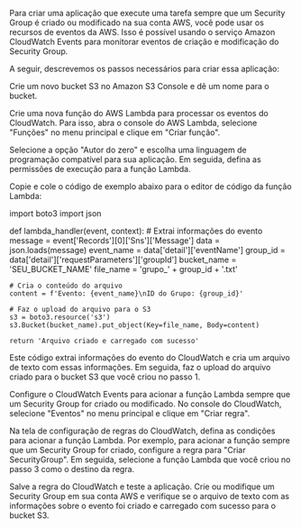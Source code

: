 Para criar uma aplicação que execute uma tarefa sempre que um Security Group é criado ou modificado na sua conta AWS, você pode usar os recursos de eventos da AWS. Isso é possível usando o serviço Amazon CloudWatch Events para monitorar eventos de criação e modificação do Security Group.

A seguir, descrevemos os passos necessários para criar essa aplicação:

Crie um novo bucket S3 no Amazon S3 Console e dê um nome para o bucket.

Crie uma nova função do AWS Lambda para processar os eventos do CloudWatch. Para isso, abra o console do AWS Lambda, selecione "Funções" no menu principal e clique em "Criar função".

Selecione a opção "Autor do zero" e escolha uma linguagem de programação compatível para sua aplicação. Em seguida, defina as permissões de execução para a função Lambda.

Copie e cole o código de exemplo abaixo para o editor de código da função Lambda:


import boto3
import json

def lambda_handler(event, context):
    # Extrai informações do evento
    message = event['Records'][0]['Sns']['Message']
    data = json.loads(message)
    event_name = data['detail']['eventName']
    group_id = data['detail']['requestParameters']['groupId']
    bucket_name = 'SEU_BUCKET_NAME'
    file_name = 'grupo_' + group_id + '.txt'
    
    # Cria o conteúdo do arquivo
    content = f'Evento: {event_name}\nID do Grupo: {group_id}'
    
    # Faz o upload do arquivo para o S3
    s3 = boto3.resource('s3')
    s3.Bucket(bucket_name).put_object(Key=file_name, Body=content)
    
    return 'Arquivo criado e carregado com sucesso'

Este código extrai informações do evento do CloudWatch e cria um arquivo de texto com essas informações. Em seguida, faz o upload do arquivo criado para o bucket S3 que você criou no passo 1.

Configure o CloudWatch Events para acionar a função Lambda sempre que um Security Group for criado ou modificado. No console do CloudWatch, selecione "Eventos" no menu principal e clique em "Criar regra".

Na tela de configuração de regras do CloudWatch, defina as condições para acionar a função Lambda. Por exemplo, para acionar a função sempre que um Security Group for criado, configure a regra para "Criar SecurityGroup". Em seguida, selecione a função Lambda que você criou no passo 3 como o destino da regra.

Salve a regra do CloudWatch e teste a aplicação. Crie ou modifique um Security Group em sua conta AWS e verifique se o arquivo de texto com as informações sobre o evento foi criado e carregado com sucesso para o bucket S3.
